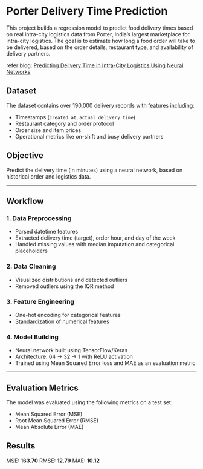 # Porter Delivery Time Prediction

This project builds a regression model to predict food delivery times based on real intra-city logistics data from Porter, India’s largest marketplace for intra-city logistics. The goal is to estimate how long a food order will take to be delivered, based on the order details, restaurant type, and availability of delivery partners.

refer blog: [Predicting Delivery Time in Intra-City Logistics Using Neural Networks](https://medium.com/@shivaramcholleti/predicting-delivery-time-in-intra-city-logistics-using-neural-networks-dd7b7ed7147a)

## Dataset

The dataset contains over 190,000 delivery records with features including:

- Timestamps (`created_at`, `actual_delivery_time`)
- Restaurant category and order protocol
- Order size and item prices
- Operational metrics like on-shift and busy delivery partners

## Objective

Predict the delivery time (in minutes) using a neural network, based on historical order and logistics data.

---

## Workflow

### 1. Data Preprocessing
- Parsed datetime features
- Extracted delivery time (target), order hour, and day of the week
- Handled missing values with median imputation and categorical placeholders

### 2. Data Cleaning
- Visualized distributions and detected outliers
- Removed outliers using the IQR method

### 3. Feature Engineering
- One-hot encoding for categorical features
- Standardization of numerical features

### 4. Model Building
- Neural network built using TensorFlow/Keras
- Architecture: 64 → 32 → 1 with ReLU activation
- Trained using Mean Squared Error loss and MAE as an evaluation metric

---

## Evaluation Metrics

The model was evaluated using the following metrics on a test set:

- Mean Squared Error (MSE)
- Root Mean Squared Error (RMSE)
- Mean Absolute Error (MAE)

## Results

MSE: **163.70**
RMSE: **12.79**
MAE: **10.12**
